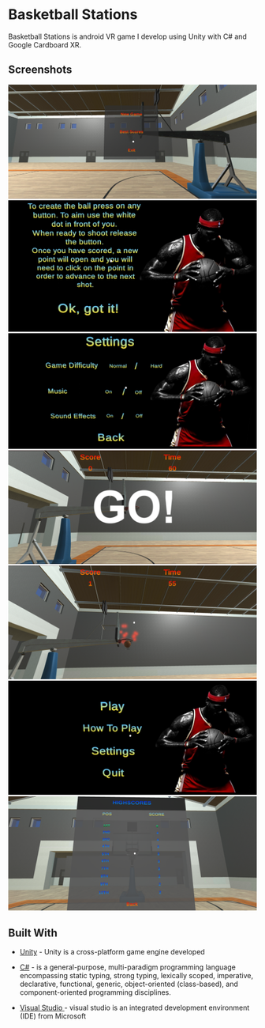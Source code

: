 ﻿# Basketball Stations

Basketball Stations is android VR game I develop using Unity with C# and Google Cardboard XR.

## Screenshots

![Start Menu](Screenshots/endGameMenu.png)
![Start Menu](Screenshots/howToPlay.png)
![Start Menu](Screenshots/setting.png)
![Game](Screenshots/startGame.png)
![Game](Screenshots/score.png)
![Game](Screenshots/startMenu.png)
![Game](Screenshots/highScore.png)

## Built With
* [Unity](https://unity.com/) - Unity is a cross-platform game engine developed

* [C#](https://docs.microsoft.com/en-us/dotnet/csharp/) -  is a general-purpose, multi-paradigm programming language encompassing static typing, strong typing, lexically scoped, imperative, declarative, functional, generic, object-oriented (class-based), and component-oriented programming disciplines.

* [Visual Studio ](https://visualstudio.microsoft.com/) - visual studio is  an integrated development environment (IDE) from Microsoft


```
